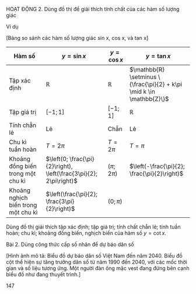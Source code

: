 HOẠT ĐỘNG 2. Dùng đồ thị để giải thích tính chất của các hàm số lượng giác

Ví dụ

[Bảng so sánh các hàm số lượng giác sin x, cos x, và tan x]

Hàm số | $y = \sin x$ | $y = \cos x$ | $y = \tan x$
--- | --- | --- | ---
Tập xác định | $\mathbb{R}$ | $\mathbb{R}$ | $\mathbb{R} \setminus \{\frac{\pi}{2} + k\pi \mid k \in \mathbb{Z}\}$
Tập giá trị | $[-1; 1]$ | $[-1; 1]$ | $\mathbb{R}$
Tính chẵn lẻ | Lẻ | Chẵn | Lẻ
Chu kì tuần hoàn | $T = 2\pi$ | $T = 2\pi$ | $T = \pi$
Khoảng đồng biến trong một chu kì | $\left(0; \frac{\pi}{2}\right), \left(\frac{3\pi}{2}; 2\pi\right)$ | $(\pi; 2\pi)$ | $\left(-\frac{\pi}{2}; \frac{\pi}{2}\right)$
Khoảng nghịch biến trong một chu kì | $\left(\frac{\pi}{2}; \frac{3\pi}{2}\right)$ | $(0; \pi)$ |

Dùng đồ thị giải thích tập xác định; tập giá trị; tính chất chẵn lẻ; tính tuần hoàn; chu kì; khoảng đồng biến, nghịch biến của hàm số $y = \cot x$.

Bài 2. Dùng công thức cấp số nhân để dự báo dân số

[Hình ảnh mô tả: Biểu đồ dự báo dân số Việt Nam đến năm 2040. Biểu đồ cột thể hiện sự tăng trưởng dân số từ năm 1990 đến 2040, với các mốc thời gian và số liệu tương ứng. Một người đàn ông mặc vest đang đứng bên cạnh biểu đồ như đang thuyết trình.]

147